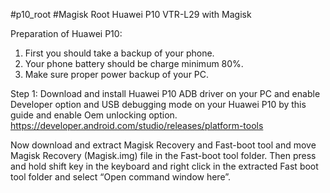 #p10_root
#Magisk
Root Huawei P10 VTR-L29 with Magisk


Preparation of Huawei P10:
1. First you should take a backup of your phone.
2. Your phone battery should be charge minimum 80%.
3. Make sure proper power backup of your PC.

Step 1: Download and install Huawei P10 ADB driver on your PC and enable Developer option and USB debugging mode on your Huawei P10 by this guide and enable Oem unlocking option.
https://developer.android.com/studio/releases/platform-tools

Now download and extract Magisk Recovery and Fast-boot tool and move Magisk Recovery (Magisk.img) file in the Fast-boot tool folder.
Then press and hold shift key in the keyboard and right click in the extracted Fast boot tool folder and select “Open command window here”.


